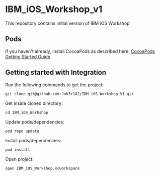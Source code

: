 # IBM_iOS_Workshop_v1
 
This repository contains initial version of IBM iOS Workshop

## Pods
If you haven't already, install CocoaPods as described here: [CocoaPods Getting Started Guide](https://guides.cocoapods.org/using/getting-started.html) 

## Getting started with Integration

Run the following commands to get the project:

    git clone git@github.com:Jok3r182/IBM_iOS_Workshop_V1.git

Get inside cloned directory:

    cd IBM_iOS_Workshop

Update pods/dependencies:

    pod repo update

Install pods/dependencies:

    pod install

Open project:

    open IBM_iOS_Workshop.xcworkspace

